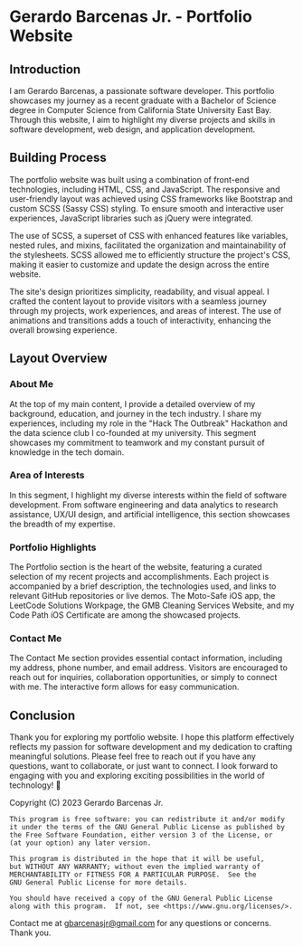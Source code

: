 # Gerardo Barcenas Jr. - Portfolio Website

## Introduction

I am Gerardo Barcenas, a passionate software developer. This portfolio showcases my journey as a recent graduate with a Bachelor of Science degree in Computer Science from California State University East Bay. Through this website, I aim to highlight my diverse projects and skills in software development, web design, and application development.

## Building Process

The portfolio website was built using a combination of front-end technologies, including HTML, CSS, and JavaScript. The responsive and user-friendly layout was achieved using CSS frameworks like Bootstrap and custom SCSS (Sassy CSS) styling. To ensure smooth and interactive user experiences, JavaScript libraries such as jQuery were integrated.

The use of SCSS, a superset of CSS with enhanced features like variables, nested rules, and mixins, facilitated the organization and maintainability of the stylesheets. SCSS allowed me to efficiently structure the project's CSS, making it easier to customize and update the design across the entire website.

The site's design prioritizes simplicity, readability, and visual appeal. I crafted the content layout to provide visitors with a seamless journey through my projects, work experiences, and areas of interest. The use of animations and transitions adds a touch of interactivity, enhancing the overall browsing experience.

## Layout Overview

### About Me

At the top of my main content, I provide a detailed overview of my background, education, and journey in the tech industry. I share my experiences, including my role in the "Hack The Outbreak" Hackathon and the data science club I co-founded at my university. This segment showcases my commitment to teamwork and my constant pursuit of knowledge in the tech domain.

### Area of Interests

In this segment, I highlight my diverse interests within the field of software development. From software engineering and data analytics to research assistance, UX/UI design, and artificial intelligence, this section showcases the breadth of my expertise.

### Portfolio Highlights

The Portfolio section is the heart of the website, featuring a curated selection of my recent projects and accomplishments. Each project is accompanied by a brief description, the technologies used, and links to relevant GitHub repositories or live demos. The Moto-Safe iOS app, the LeetCode Solutions Workpage, the GMB Cleaning Services Website, and my Code Path iOS Certificate are among the showcased projects.


### Contact Me

The Contact Me section provides essential contact information, including my address, phone number, and email address. Visitors are encouraged to reach out for inquiries, collaboration opportunities, or simply to connect with me. The interactive form allows for easy communication.

## Conclusion

Thank you for exploring my portfolio website. I hope this platform effectively reflects my passion for software development and my dedication to crafting meaningful solutions. Please feel free to reach out if you have any questions, want to collaborate, or just want to connect. I look forward to engaging with you and exploring exciting possibilities in the world of technology! 🚀


Copyright (C) 2023  Gerardo Barcenas Jr.

    This program is free software: you can redistribute it and/or modify
    it under the terms of the GNU General Public License as published by
    the Free Software Foundation, either version 3 of the License, or
    (at your option) any later version.

    This program is distributed in the hope that it will be useful,
    but WITHOUT ANY WARRANTY; without even the implied warranty of
    MERCHANTABILITY or FITNESS FOR A PARTICULAR PURPOSE.  See the
    GNU General Public License for more details.

    You should have received a copy of the GNU General Public License
    along with this program.  If not, see <https://www.gnu.org/licenses/>.

Contact me at gbarcenasjr@gmail.com for any questions or concerns.
Thank you.
